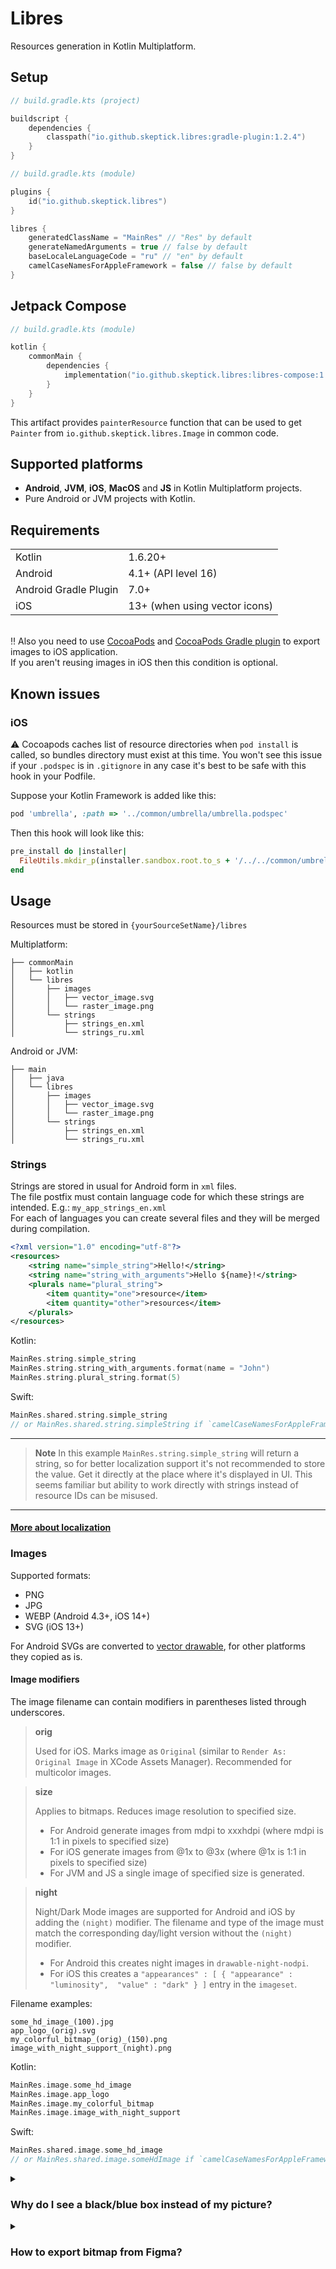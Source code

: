 # Libres

Resources generation in Kotlin Multiplatform.

## Setup

```kotlin
// build.gradle.kts (project)

buildscript {
    dependencies {
        classpath("io.github.skeptick.libres:gradle-plugin:1.2.4")
    }
}
```

```kotlin
// build.gradle.kts (module)

plugins {
    id("io.github.skeptick.libres")
}

libres {
    generatedClassName = "MainRes" // "Res" by default
    generateNamedArguments = true // false by default
    baseLocaleLanguageCode = "ru" // "en" by default
    camelCaseNamesForAppleFramework = false // false by default
}
```

## Jetpack Compose

```kotlin
// build.gradle.kts (module)

kotlin {
    commonMain {
        dependencies {
            implementation("io.github.skeptick.libres:libres-compose:1.2.4")
        }
    }
}
```

This artifact provides `painterResource` function that can be used
to get `Painter` from `io.github.skeptick.libres.Image` in common code.

## Supported platforms

- **Android**, **JVM**, **iOS**, **MacOS** and **JS** in Kotlin Multiplatform projects.  
- Pure Android or JVM projects with Kotlin.

## Requirements

|                       |                               |
|-----------------------|-------------------------------|
| Kotlin                | 1.6.20+                       |
| Android               | 4.1+ (API level 16)           |
| Android Gradle Plugin | 7.0+                          |
| iOS                   | 13+ (when using vector icons) |

\
:bangbang: Also you need to use [CocoaPods](https://cocoapods.org/) and 
[CocoaPods Gradle plugin](https://kotlinlang.org/docs/native-cocoapods-dsl-reference.html) 
to export images to iOS application.  
If you aren't reusing images in iOS then this condition is optional.

## Known issues

### iOS
:warning: Cocoapods caches list of resource directories when `pod install` is called,
so bundles directory must exist at this time.
You won't see this issue if your `.podspec` is in `.gitignore`
in any case it's best to be safe with this hook in your Podfile.

Suppose your Kotlin Framework is added like this:
```ruby
pod 'umbrella', :path => '../common/umbrella/umbrella.podspec'
```

Then this hook will look like this:
```ruby
pre_install do |installer|
  FileUtils.mkdir_p(installer.sandbox.root.to_s + '/../../common/umbrella/build/generated/libres/apple/libres-bundles')
end
```

## Usage

Resources must be stored in `{yourSourceSetName}/libres`

Multiplatform:
```
├── commonMain
│   ├── kotlin
│   └── libres
│       ├── images
│       │   ├── vector_image.svg
│       │   └── raster_image.png
│       └── strings
│           ├── strings_en.xml
│           └── strings_ru.xml
```

Android or JVM:
```
├── main
│   ├── java
│   └── libres
│       ├── images
│       │   ├── vector_image.svg
│       │   └── raster_image.png
│       └── strings
│           ├── strings_en.xml
│           └── strings_ru.xml
```

### Strings
Strings are stored in usual for Android form in `xml` files.  
The file postfix must contain language code for which these strings are intended. E.g.: `my_app_strings_en.xml`  
For each of languages you can create several files and they will be merged during compilation.
```xml
<?xml version="1.0" encoding="utf-8"?>
<resources>
    <string name="simple_string">Hello!</string>
    <string name="string_with_arguments">Hello ${name}!</string>
    <plurals name="plural_string">
        <item quantity="one">resource</item>
        <item quantity="other">resources</item>
    </plurals>
</resources>
```

Kotlin:
```kotlin
MainRes.string.simple_string
MainRes.string.string_with_arguments.format(name = "John")
MainRes.string.plural_string.format(5)
```
Swift:
```swift
MainRes.shared.string.simple_string
// or MainRes.shared.string.simpleString if `camelCaseNamesForAppleFramework` enabled
```
***
> **Note**
> In this example `MainRes.string.simple_string` will return a string, 
> so for better localization support it's not recommended to store the value. 
> Get it directly at the place where it's displayed in UI. 
> This seems familiar but ability to work directly with strings instead of resource IDs can be misused.
***
#### [More about localization](docs/LOCALIZATION.md)

### Images

Supported formats:
- PNG
- JPG
- WEBP (Android 4.3+, iOS 14+)
- SVG (iOS 13+)

For Android SVGs are converted to 
[vector drawable](https://developer.android.com/develop/ui/views/graphics/vector-drawable-resources), 
for other platforms they copied as is.

#### Image modifiers
The image filename can contain modifiers in parentheses listed through underscores.

> **orig**
> 
> Used for iOS. Marks image as `Original` (similar to `Render As: Original Image` in XCode Assets Manager). 
Recommended for multicolor images.

> **size**
> 
> Applies to bitmaps. Reduces image resolution to specified size.
> - For Android generate images from mdpi to xxxhdpi (where mdpi is 1:1 in pixels to specified size)
> - For iOS generate images from @1x to @3x (where @1x is 1:1 in pixels to specified size)
> - For JVM and JS a single image of specified size is generated.

> **night**
>
> Night/Dark Mode images are supported for Android and iOS by adding the `(night)` modifier. The filename and type of 
> the image must match the corresponding day/light version without the `(night)` modifier.
> 
> - For Android this creates night images in `drawable-night-nodpi`.
> - For iOS this creates a `"appearances" : [ { "appearance" : "luminosity",  "value" : "dark" } ]` entry in the `imageset`.

Filename examples:
```
some_hd_image_(100).jpg
app_logo_(orig).svg
my_colorful_bitmap_(orig)_(150).png
image_with_night_support_(night).png
```
Kotlin:
```kotlin
MainRes.image.some_hd_image
MainRes.image.app_logo
MainRes.image.my_colorful_bitmap
MainRes.image.image_with_night_support
```
Swift:
```swift
MainRes.shared.image.some_hd_image
// or MainRes.shared.image.someHdImage if `camelCaseNamesForAppleFramework` enabled
```

<details>
  <summary><h3>Why do I see a black/blue box instead of my picture?</h3></summary>

I'm pretty sure your picture is multicolor JPG/SVG with opaque background.  
This happens because UIKit recolors this image with accent color.

Solution: add (orig) modifier to image filename, e.g.: `my_image_(orig).png`
</details>

<details>
  <summary><h3>How to export bitmap from Figma?</h3></summary>

To obtain bundle of PNG images with different resolutions (mdpi-xxxhdpi for Android and @1x-@3x for iOS) do following steps:
1. Export image from Figma with x4 scale (it matches to the biggest used size — xxxhdpi on Android)
2. Put it to `libres/images` package
3. Remember the biggest side value of image represented in Figma
4. Rename image with the value of the biggest side:  
**pic.png** -> **pic_(orig)_({side_value}).png** or **pic_({side_value}).png**

Sample:
Image size in Figma is **240x89**. Final image name is **pic_(orig)_(240).png**
</details>
